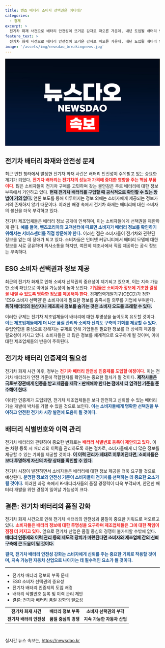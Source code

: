 ```yaml
---
title: 벤츠 배터리 소비자 선택권은 어디에?
categories:
  - 경제
excerpt: >
  전기차 화재 사건으로 배터리 안전성이 뜨거운 감자로 떠오른 가운데, 내년 도입될 배터리 인증제와 소비자 선택권 강화가 주목받고 있다. 전문가들은 품질 중심의 K-배터리사 경쟁력이 대폭 증가할 것으로 전망한다.
feature_text: >
  전기차 화재 사건으로 배터리 안전성이 뜨거운 감자로 떠오른 가운데, 내년 도입될 배터리 인증제와 소비자 선택권 강화가 주목받고 있다. 전문가들은 품질 중심의 K-배터리사 경쟁력이 대폭 증가할 것으로 전망한다.
image: '/assets/img/newsdao_breakingnews.jpg'
---
```


<p><img src="/assets/img/newsdao_breakingnews.jpg" alt="cryptoinkorea 속보" /></p>

<h2 data-ke-size="size26">전기차 배터리 화재와 안전성 문제</h2>

<p data-ke-size="size16">최근 인천 청라에서 발생한 전기차 화재 사건은 배터리 안전성이 주목받고 있는 중요한 계기가 되었다. <b><span style="color: #ee2323;">전기차 배터리는 전기차의 성능과 가격에 중대한 영향을 주는 핵심 부품이다.</span></b> 많은 소비자들이 전기차 구매를 고민하며 갖는 불안감은 주로 배터리에 대한 정보 부족에서 기인하고 있다. <b><span style="background-color: #21538527;">현재 전기차 배터리를 구입할 때 공식적으로 확인할 수 있는 방법이 거의 없다.</span></b> 언론 보도를 통해 이루어지는 정보 외에는 소비자에게 제공되는 정보가 거의 존재하지 않기 때문이다. 이러한 배경 속에서 전기차 화재는 배터리에 대한 소비자의 불신을 더욱 부각하고 있다.</p>

<p data-ke-size="size16">전기차 제조업체들은 배터리 정보 공개에 인색하며, 이는 소비자들에게 선택권을 제한하게 된다. <b><span style="color: #1a5490;">예를 들어, 벤츠코리아의 고객센터에 따르면 소비자가 배터리 정보를 확인하기 위해서는 서비스센터를 직접 방문해야 한다.</span></b> 이러한 점은 소비자들이 전기차와 관련된 정보를 얻는 데 장애가 되고 있다. 소비자들은 인터넷 커뮤니티에서 배터리 모델에 대한 정보를 서로 공유하며 의사소통을 하지만, 여전히 제조사에서 직접 제공하는 공식 정보는 부족하다.</p>

<h2 data-ke-size="size26">ESG 소비자 선택권과 정보 제공</h2>

<p data-ke-size="size16">최근의 전기차 화재로 인해 소비자 선택권의 중요성이 제기되고 있으며, 이는 지속 가능한 소비 패턴으로 이어질 가능성이 높아 보인다. <b><span style="color: #ee2323;">기업들은 소비자가 정보에 기초한 결정을 내릴 수 있도록 명확한 정보를 제공해야 한다.</span></b> 경제협력개발기구(OECD)가 정한 'ESG 소비자 선택권'은 소비자에게 필요한 정보를 충족시킬 의무를 기업에 부여한다. <b><span style="background-color: #21538527;">특히 배터리의 원산지나 제조회사 정보를 숨기는 것은 소비자 오도를 초래할 수 있다.</span></b></p>

<p data-ke-size="size16">이러한 규제는 전기차 제조업체들이 배터리에 대한 투명성을 높이도록 유도할 것이다. <b><span style="color: #1a5490;">이는 제조업체들에게 더 나은 품질 관리와 소비자 신뢰도 구축의 기회를 제공할 수 있다.</span></b> 유럽연합을 중심으로 강해지는 규제로 인해 기업들은 필요한 정보를 더 상세히 제공할 필요성이 커지고 있다. 소비자들은 더 많은 정보를 체계적으로 요구하게 될 것이며, 이에 대한 제조업체들의 반응이 주목된다.</p>

<h2 data-ke-size="size26">전기차 배터리 인증제의 필요성</h2>

<p data-ke-size="size16">전기차 화재 사건 이후, 정부는 <b><span style="color: #ee2323;">전기차 배터리 안전성 인증제를 도입할 예정이다.</span></b> 이는 전기차 배터리가 안전 기준에 적합한지를 확인하는 중요한 절차가 될 것이다. <b><span style="background-color: #21538527;">제작사들은 국토부 장관에게 인증을 받고 제품을 제작・판매해야 한다는 점에서 더 엄격한 기준을 준수해야 한다.</span></b></p>

<p data-ke-size="size16">이러한 인증제가 도입되면, 전기차 제조업체들은 보다 안전하고 신뢰할 수 있는 배터리 기술 개발에 박차를 가할 수 있을 것으로 보인다. <b><span style="color: #1a5490;">이는 소비자들에게 명확한 선택권을 부여하고 안전한 전기차 시장 발전에 도움이 될 것이다.</span></b></p>

<h2 data-ke-size="size26">배터리 식별번호와 이력 관리</h2>

<p data-ke-size="size16">전기차 배터리와 관련하여 중요한 변화로는 <b><span style="color: #ee2323;">배터리 식별번호 등록이 제안되고 있다.</span></b> 이는 차량 등록 시 배터리의 이력을 관리하도록 하는 절차로, 소비자들에게 더 많은 정보를 제공할 수 있는 기회를 제공할 것이다. <b><span style="background-color: #21538527;">이 이력 관리가 제대로 이루어진다면, 소비자들은 보다 투명하게 자신의 차량 상태를 확인할 수 있다.</span></b></p>

<p data-ke-size="size16">전기차 시장이 발전하면서 소비자들은 배터리에 대한 정보 제공을 더욱 요구할 것으로 예상된다. <b><span style="color: #1a5490;">분명한 정보와 안전성 기준이 소비자들이 전기차를 선택하는 데 중요한 요소가 될 것이다.</span></b> 이러한 과정 속에서 K-배터리사들의 품질 경쟁력이 더욱 부각되며, 안전한 배터리 개발을 위한 경쟁이 일어날 가능성이 크다.</p>

<h2 data-ke-size="size26">결론: 전기차 배터리의 품질 강화</h2>

<p data-ke-size="size16">전기차 화재 사건으로 인해 전기차 배터리의 안전성과 품질이 중요한 키워드로 떠오르고 있다. <b><span style="color: #ee2323;">소비자들은 배터리 정보에 대한 투명성을 요구하며 제조업체들은 그에 대한 책임이 점점 더 커지고 있다.</span></b> 앞으로 전기차 산업은 품질 중심의 경쟁이 불가피할 수밖에 없다. <b><span style="background-color: #21538527;">배터리 인증제와 이력 관리 등의 제도적 장치가 마련된다면 소비자와 제조업체 간의 신뢰 구축에 큰 도움이 될 것이다.</span></b></p>

<p data-ke-size="size16"><b><span style="color: #1a5490;">결국, 전기차 배터리 안전성 강화는 소비자에게 신뢰를 주는 중요한 기회로 작용할 것이며, 지속 가능한 자동차 산업으로 나아가는 데 필수적인 요소가 될 것이다.</span></b></p>

<hr/>

<ul>
<li>전기차 배터리 정보의 부족 문제</li>
<li>ESG 소비자 선택권의 중요성</li>
<li>전기차 배터리 인증제의 도입 배경</li>
<li>배터리 식별번호 등록 및 이력 관리 제안</li>
<li>결론: 전기차 배터리 품질 강화의 필요성</li>
</ul>

<table>
<tr>
<td style="text-align: center; height: 17px;"><b>전기차 화재 사건</b></td>
<td style="text-align: center; height: 17px;"><b>배터리 정보 부족</b></td>
<td style="text-align: center; height: 17px;"><b>소비자 선택권의 부각</b></td>
</tr>
<tr>
<td style="text-align: center; height: 17px;"><b>전기차 배터리 안전성</b></td>
<td style="text-align: center; height: 17px;"><b>품질 중심의 경쟁</b></td>
<td style="text-align: center; height: 17px;"><b>지속 가능한 자동차 산업</b></td>
</tr>
</table> 

<p data-ke-size="size16">&nbsp;</p>
실시간 뉴스 속보는, <a href="https://newsdao.kr" rel="dofollow">https://newsdao.kr</a>


